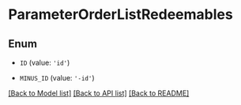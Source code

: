 # ParameterOrderListRedeemables


## Enum

* `ID` (value: `'id'`)

* `MINUS_ID` (value: `'-id'`)

[[Back to Model list]](../README.md#documentation-for-models) [[Back to API list]](../README.md#documentation-for-api-endpoints) [[Back to README]](../README.md)


